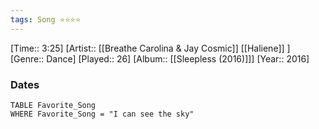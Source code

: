 ```yaml
---
tags: Song ⭐⭐⭐⭐ 
---
```

[Time:: 3:25]
[Artist:: [[Breathe Carolina & Jay Cosmic]] [[Haliene]] ]
[Genre:: Dance]
[Played:: 26]
[Album:: [[Sleepless (2016)]]]
[Year:: 2016]
### Dates
````dataview
TABLE Favorite_Song
WHERE Favorite_Song = "I can see the sky"
````